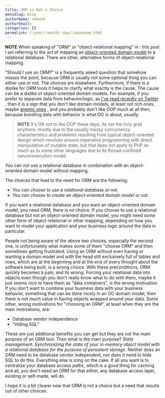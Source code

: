 ```yaml
---
title: ORM is Not a Choice
menuSlug: blog
authorName: romanb 
authorEmail: 
categories: []
permalink: /:year/:month/:day/:basename.html
---
```

**NOTE** When speaking of "ORM" or "object-relational mapping" in
:   this post I am referring to the act of mapping an [object-oriented
    domain model](http://martinfowler.com/eaaCatalog/domainModel.html)
    to a relational database. There are other, alternative forms of
    object-relational mapping.

"Should I use an ORM?" is a frequently asked question that somehow
misses the point, because ORM is usually not some optional thing you can
either use or not. The choices are elsewhere. Furthermore, if there is a
dislike for ORM tools it helps to clarify what exactly is the cause. The
cause can be a dislike of object-oriented domain models. For example, if
you prefer to separate data from behavior/logic, as [I've read recently
on Twitter](http://twitter.com/elazar/status/12492601691) , then it is a
sign that you don't like domain models, at least not rich ones, maybe
[anemic ones](http://martinfowler.com/bliki/AnemicDomainModel.html) ,
and you probably don't like OOP much at all then, because bundling data
with behavior is what OO is about, usually.

> **NOTE** It's OK not to like OOP these days. Its not the holy grail
> anymore, mostly due to the usually messy concurrency characteristics
> and problems resulting from typical object-oriented design which
> revolves around imperative programming with direct manipulation of
> mutable state, but that does not apply to PHP as much as to some other
> languages due to its thread-confined nature/execution model.

You can not use a relational database in combination with an
object-oriented domain model without mapping.

The choices that lead to the need for ORM are the following:

-   *You can choose to use a relational database or not.*
-   *You can choose to create an object-oriented domain model or not.*

If you want a relational database and you want an object-oriented domain
model, you need ORM, there is no choice. If you choose to use a
relational database but not an object-oriented domain model, you might
need some other form of object-relational or other mapping, depending on
how you want to model your application and your business logic around
the data in particular.

People not being aware of the above two choices, especially the second
one, is unfortunately what makes some of them "choose ORM" and then
sometimes getting frustrated. Using an ORM without even having or
wanting a domain model and with the head still exclusively full of
tables and rows, which are at the beginning and at the end of every
thought about the software being built, is a wrong choice. With these
preconditions, ORM quickly becomes a pain, and its wrong. Forcing your
relational data into objects even though you don't really know what to
do with them, maybe it just seems nice to have them as "data
containers", is the wrong motivation. If you don't want to combine your
business data with your business behavior, something that can be done
nicely in an OO domain model, then there is not much value in having
objects wrapped around your data. Some other, wrong motivations for
"choosing an ORM", at least when they are the main motivations, are:

-   Database vendor independence
-   "Hiding SQL"

These are just additional benefits you can get but they are not the main
purpose of an ORM tool. Then what is the main purpose? *State
management. Synchronizing the state of your in-memory object model with
a relational database for the purpose of persistent storage.* Neither
does an ORM need to be database vendor independent, nor does it need to
hide SQL to do this. Everything else is icing on the cake. If all you
want is to centralize your database access paths, which is a good thing
for caching and all, you don't need an ORM for that either, any database
access layer, existing or self-made, will do.

I hope it is a bit clearer now that ORM is not a choice but a need that
results out of other choices.

